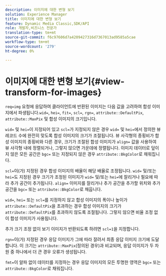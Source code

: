 ```yaml
---
description: 이미지에 대한 변형 보기
solution: Experience Manager
title: 이미지에 대한 변형 보기
feature: Dynamic Media Classic,SDK/API
role: 개발자,비즈니스 전문가
translation-type: tm+mt
source-git-commit: f6c97606d7a4209427316d7367013ad9585a5cae
workflow-type: tm+mt
source-wordcount: '279'
ht-degree: 0%

---
```



# 이미지에 대한 변형 보기{#view-transform-for-images}

`req=img` 요청에 응답하여 클라이언트에 반환된 이미지는 다음 값을 고려하여 합성 이미지에서 파생됩니다.`wid=`, `hei=`, `fit=`, `scl=`, `rgn=`, `attribute::DefaultPix`, `attribute::MaxPix` 및 합성 이미지의 크기입니다.

`wid=` 및 `hei=`이 지정되어 있고 `scl=`가 지정되지 않은 경우 `wid=` 및 `hei=`에서 정의한 뷰 레코드 수에 완전히 맞도록 합성 이미지의 크기가 조절됩니다. 뷰 사각형의 종횡비가 합성 이미지의 종횡비와 다른 경우, 크기가 조절된 합성 이미지가 `align=` 값을 사용하여 뷰 사각형 내에 정렬되거나, 그렇지 않으면 가운데에 정렬됩니다. 이미지 데이터로 덮이지 않은 모든 공간은 `bgc=` 또는 지정되지 않은 경우 `attribute::BkgColor`로 채워집니다.

`scl=`이(가) 지정된 경우 합성 이미지의 배율이 해당 배율로 조정됩니다. `wid=` 및/또는 `hei=`도 지정된 경우 크기가 조정된 이미지가 `wid=` 및/또는 `hei=`에 잘리거나 필요에 따라 추가 공간이 추가됩니다. `align=` 이미지를 잘리거나 추가 공간을 추가할 위치와 추가 공간을  `bgc=` 또는 `attribute::BkgColor`로 채웁니다.

`wid=`, `hei=` 또는 `scl=`를 지정하지 않고 합성 이미지의 폭이나 높이가 `attribute::DefaultPix`을 초과하는 경우 합성 이미지의 크기가 `attribute::DefaultPix`를 초과하지 않도록 조절됩니다. 그렇지 않으면 비율 조정 없이 합성 이미지가 사용됩니다.

추가 크기 조정 없이 보기 이미지가 반환되도록 하려면 `scl=1`을 지정합니다.

`rgn=`이(가) 지정된 경우 응답 이미지가 그에 따라 잘려서 최종 응답 이미지 크기에 도달합니다. 이 크기는 `attribute::MaxPix`(정의된 경우)과 비교되며, 응답 이미지가 두 차원 중 하나에서 더 큰 경우 오류가 생성됩니다.

`fmt=`이 알파 없이 데이터를 지정하는 경우 응답 이미지의 모든 투명한 영역은 `bgc=` 또는 `attribute::BkgColor`로 채워집니다.
